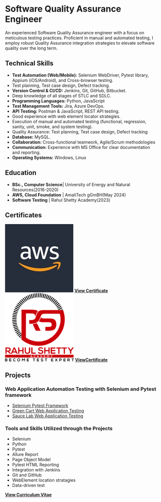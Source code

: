 # Software Quality Assurance Engineer
An experienced Software Quality Assurance engineer with a focus on meticulous testing practices. Proficient in manual and automated testing, I employ robust Quality Assurance integration strategies to elevate software quality over the long term.

## Technical Skills
- **Test Automation (Web/Mobile):** Selenium WebDriver, Pytest library, Appium (iOS/Android), and Cross-browser testing.
- Test planning, Test case design, Defect tracking.
-	**Version Control & CI/CD:** Jenkins, Git, GitHub, Bitbucket.
- Deep knowledge of all stages of STLC and SDLC.
- **Programming Languages:** Python, JavaScript
- **Test Management Tools:** Jira, Azure DevOps.
- **API Testing:** Postman & JavaScript, REST API testing.
- Good experience with web element locator strategies.
- Execution of manual and automated testing (functional, regression, sanity, unit, smoke, and system testing).
- Quality Assurance: Test planning, Test case design, Defect tracking
- **Database:** MySQL.
- **Collaboration:** Cross-functional teamwork, Agile/Scrum methodologies
- **Communication:** Experience with MS Office for clear documentation and reporting.
- **Operating Systems:** Windows, Linux




## Education
- **BSc., Computer Science**| University of Energy and Natural Resources(2016-2020)								       		
- **AWS, Cloud Foundation** | AmaliTech gGmBH(May 2024)
- **Software Testing**     | Rahul Shetty Academy(2023) 

## Certificates
![AWS](/assets/img/awslogo.jpg)
**[View Certificate](https://drive.google.com/file/d/1oezYElu21cCR-31pG-n9r5geuP-WnbLi/view)**
![Rahul Shetty Academy](/assets/img/rs_logo.png)
**[ViewCertificate](https://drive.google.com/file/d/1-_-aVof5At117a61Iqs4mvVvfDEO9scV/view?usp=drive_link)**

<!--
## Experience

**Pattern Craft Group | QA Engineer   Sunyani, Bono Region | September 2021 – Present**
- Collaborated with 5 members to create and sustain comprehensive testing systems for web applications, employing Python and Selenium on cross-browser. 
- Regularly overseeing the entire automated testing process for each release, systematically investigating the reasons behind test failures, and actively collaborating with developers to swiftly identify and address issues.
- Working closely with diverse teams to analyze project requirements and pinpoint test scenarios suitable for automation.
- Creating automated tests for APIs utilizing Postman, ensuring the integrity of RESTful services in terms of data and performance.
- Integrated automated tests into the CI/CD pipeline, ensuring continuous testing and early detection of issues.
- Conducting testing for bi-weekly releases
- Prepared test plans and scripts describing the features and functions to be tested for the Notix application.
- Engaging in sprint grooming sessions to prioritize and include current sprint user stories from the backlog.
- Taking part in Scrum meetings and retrospectives to assess the overall health of the sprint.
- Used Appium for mobile automation test, guaranteeing compatibility across Android and iOS devices.
- Programming Language: Python for (Selenium web automation, Appium mobile App testing) and JavaScript for (postman API testing).
-->


## Projects
### Web Application Automation Testing with Selenium and Pytest framework

- [Selenium Pytest Framework](https://github.com/DERRYZEK/seleniumTest)
- [Green Cart Web Application Testing](https://github.com/DERRYZEK/greenCart)
- [Sauce Lab Web Application Testing](https://github.com/DERRYZEK/sauceLabTesting)
  
### **Tools** and **Skills** Utilized through the Projects 
- Selenium
- Python
- Pytest
- Allure Report
- Page Object Model
- Pytest HTML Reporting
- Integration with Jenkins
- Git and GitHub
- WebElement location stratagies
- Data-driven test



**[View Curriculum Vitae](https://drive.google.com/file/d/1N1cm0Twz-6ZoK3d5Y1Y-JZOzTZMeyvpp/view?usp=drive_link)**



